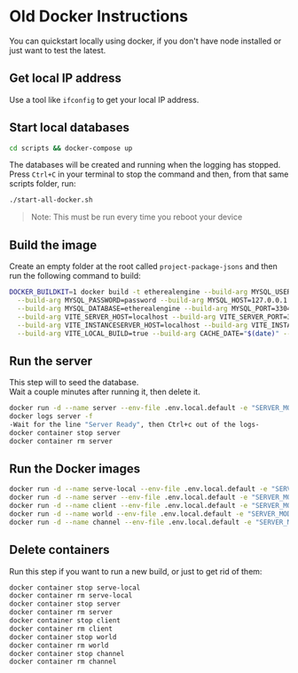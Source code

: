 # Old Docker Instructions

You can quickstart locally using docker, if you don't have node installed or just want to test the latest.

## Get local IP address
Use a tool like `ifconfig` to get your local IP address.

## Start local databases
```bash
cd scripts && docker-compose up
```

The databases will be created and running when the logging has stopped.  
Press `Ctrl+C` in your terminal to stop the command and then, from that same scripts folder, run:
```bash
./start-all-docker.sh
```
> Note: This must be run every time you reboot your device

## Build the image
Create an empty folder at the root called `project-package-jsons` and then run the following command to build:
``` bash
DOCKER_BUILDKIT=1 docker build -t etherealengine --build-arg MYSQL_USER=server \
  --build-arg MYSQL_PASSWORD=password --build-arg MYSQL_HOST=127.0.0.1 \
  --build-arg MYSQL_DATABASE=etherealengine --build-arg MYSQL_PORT=3304 \
  --build-arg VITE_SERVER_HOST=localhost --build-arg VITE_SERVER_PORT=3030 \
  --build-arg VITE_INSTANCESERVER_HOST=localhost --build-arg VITE_INSTANCESERVER_PORT=3031 \
  --build-arg VITE_LOCAL_BUILD=true --build-arg CACHE_DATE="$(date)" --network="host" .
```

## Run the server
This step will to seed the database.  
Wait a couple minutes after running it, then delete it.  
``` bash
docker run -d --name server --env-file .env.local.default -e "SERVER_MODE=api" -e "FORCE_DB_REFRESH=true" --network host etherealengine
docker logs server -f
-Wait for the line "Server Ready", then Ctrl+c out of the logs-
docker container stop server
docker container rm server
```

## Run the Docker images
``` bash
docker run -d --name serve-local --env-file .env.local.default -e "SERVER_MODE=serve-local" --network host etherealengine
docker run -d --name server --env-file .env.local.default -e "SERVER_MODE=api" -e "INSTANCESERVER_HOST=<local IP address>" --network host etherealengine
docker run -d --name client --env-file .env.local.default -e "SERVER_MODE=client" --network host etherealengine
docker run -d --name world --env-file .env.local.default -e "SERVER_MODE=realtime" -e "INSTANCESERVER_HOST=<local IP address>" --network host etherealengine
docker run -d --name channel --env-file .env.local.default -e "SERVER_MODE=realtime" -e "INSTANCESERVER_HOST=<local IP address>" -e "INSTANCESERVER_PORT=3032" --network host etherealengine
```

## Delete containers
Run this step if you want to run a new build, or just to get rid of them:
``` bash
docker container stop serve-local
docker container rm serve-local
docker container stop server
docker container rm server
docker container stop client
docker container rm client
docker container stop world
docker container rm world
docker container stop channel
docker container rm channel
```
